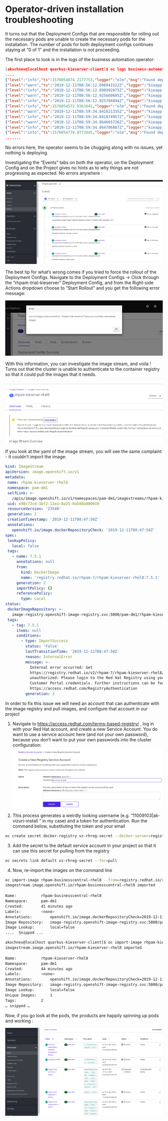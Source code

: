 # Operator-driven installation troubleshooting

It turns out that the Deployment Configs that are responsible for rolling out the necessary pods are unable to create the necessary pods for the installation. The number of pods for both deployment configs continues staying at “0 of 1” and the installation is not proceeding. 

The first place to look is in the logs of the business automation operator: 

```json
[akochnev@localhost quarkus-kieserver-client]$ oc logs business-automation-operator-b76dd6478-8rdwq 
....
{"level":"info","ts":1576054074.2177753,"logger":"olm","msg":"Found deployments with status ","stopped":["rhpam-trial-kieserver","rhpam-trial-rhpamcentr"],"starting":[],"ready":[]}
{"level":"warn","ts":"2019-12-11T08:56:12.898941522Z","logger":"kieapp.controller","msg":"ImageStreamTag openshift/rhpam-businesscentral-rhel8:7.5.1 doesn't exist."}
{"level":"info","ts":"2019-12-11T08:56:12.898992875Z","logger":"kieapp.controller","msg":"Creating","kind":"ImageStreamTag","name":"rhpam-businesscentral-rhel8:7.5.1","from":"registry.redhat.io/rhpam-7/rhpam-businesscentral-rhel8:7.5.1","namespace":"pam-dm1"}
{"level":"warn","ts":"2019-12-11T08:56:12.925660605Z","logger":"kieapp.controller","msg":"ImageStreamTag openshift/rhpam-kieserver-rhel8:7.5.1 doesn't exist."}
{"level":"info","ts":"2019-12-11T08:56:12.925704094Z","logger":"kieapp.controller","msg":"Creating","kind":"ImageStreamTag","name":"rhpam-kieserver-rhel8:7.5.1","from":"registry.redhat.io/rhpam-7/rhpam-kieserver-rhel8:7.5.1","namespace":"pam-dm1"}
{"level":"info","ts":1576054572.9361641,"logger":"olm","msg":"Found deployments with status ","stopped":["rhpam-trial-kieserver","rhpam-trial-rhpamcentr"],"starting":[],"ready":[]}
{"level":"warn","ts":"2019-12-11T08:59:34.841821335Z","logger":"kieapp.controller","msg":"ImageStreamTag openshift/rhpam-businesscentral-rhel8:7.5.1 doesn't exist."}
{"level":"info","ts":"2019-12-11T08:59:34.841874957Z","logger":"kieapp.controller","msg":"Creating","kind":"ImageStreamTag","name":"rhpam-businesscentral-rhel8:7.5.1","from":"registry.redhat.io/rhpam-7/rhpam-businesscentral-rhel8:7.5.1","namespace":"pam-dm1"}
{"level":"warn","ts":"2019-12-11T08:59:34.864665726Z","logger":"kieapp.controller","msg":"ImageStreamTag openshift/rhpam-kieserver-rhel8:7.5.1 doesn't exist."}
{"level":"info","ts":"2019-12-11T08:59:34.864706887Z","logger":"kieapp.controller","msg":"Creating","kind":"ImageStreamTag","name":"rhpam-kieserver-rhel8:7.5.1","from":"registry.redhat.io/rhpam-7/rhpam-kieserver-rhel8:7.5.1","namespace":"pam-dm1"}
{"level":"info","ts":1576054774.8772945,"logger":"olm","msg":"Found deployments with status ","stopped":["rhpam-trial-kieserver","rhpam-trial-rhpamcentr"],"starting":[],"ready":[]}
.......
```

No errors here, the operator seems to be chugging along with no issues, yet nothing is deploying. 

Investigating the “Events” tabs on both the operator, on the Deployment Config and on the Project gives no hints as to why things are not progressing as expected. No errors anywhere : 

![DM Events](images/lab2_dm_events.png)

The best tip for what’s wrong comes if you tried to force the rollout of the Deployment Configs. Navigate to the Deployment Configs -> Click through the “rhpam-trial-kieserver” Deployment Config, and from the Right-side Actions dropdown choose to “Start Rollout” and you get the following error message: 

![Unresolved Images](images/lab2_unresolved_images.png)

With this information, you can investigate the image stream, and voila ! Turns out that the cluster is unable to authenticate to the container registry so that it could pull the images that it needs. 

![Imagestream Error](images/lab2_imagestream_error.png)

If you look at the yaml of the image stream, you will see the same complaint - it couldn’t import the image: 

```yaml
kind: ImageStream
apiVersion: image.openshift.io/v1
metadata:
 name: rhpam-kieserver-rhel8
 namespace: pam-dm1
 selfLink: >-
   /apis/image.openshift.io/v1/namespaces/pam-dm1/imagestreams/rhpam-kieserver-rhel8
 uid: e98c73cd-1bf2-11ea-8a25-0a580a800019
 resourceVersion: '23540'
 generation: 2
 creationTimestamp: '2019-12-11T08:47:50Z'
 annotations:
   openshift.io/image.dockerRepositoryCheck: '2019-12-11T08:47:50Z'
spec:
 lookupPolicy:
   local: false
 tags:
   - name: 7.5.1
     annotations: null
     from:
       kind: DockerImage
       name: 'registry.redhat.io/rhpam-7/rhpam-kieserver-rhel8:7.5.1'
     generation: 2
     importPolicy: {}
     referencePolicy:
       type: Local
status:
 dockerImageRepository: >-
   image-registry.openshift-image-registry.svc:5000/pam-dm1/rhpam-kieserver-rhel8
 tags:
   - tag: 7.5.1
     items: null
     conditions:
       - type: ImportSuccess
         status: 'False'
         lastTransitionTime: '2019-12-11T08:47:50Z'
         reason: InternalError
         message: >-
           Internal error occurred: Get
           https://registry.redhat.io/v2/rhpam-7/rhpam-kieserver-rhel8/manifests/7.5.1:
           unauthorized: Please login to the Red Hat Registry using your
           Customer Portal credentials. Further instructions can be found here:
           https://access.redhat.com/RegistryAuthentication
         generation: 2
```

In order to fix this issue we will need an account that can authenticate with the image registry and pull images, and configure that account in our project

1. Navigate to https://access.redhat.com/terms-based-registry/ , log in with your Red Hat account, and create a new Service Account. You do want to use a service account here (and not your own password), because you don’t want to put your own passwords into the cluster configuration: 
![Registry Service Account](images/lab22_registry_svc_account.png)

2. This process generates a weirdly looking username (e.g. “11009103|ak-vizuri-install “ in my case) and a token for authentication. Run the command below, substituting the token and your email 
```bash
oc create secret docker-registry vz-rhreg-secret --docker-server=registry.redhat.io --docker-username="99999|your-service-account-changeme" --docker-password="eyJh.....snipped...JuzTo0" --docker-email="your-email@redhat.com"
```

3. Add the secret to the default service account in your project so that it can use this secret for pulling from the registry

```bash
oc secrets link default vz-rhreg-secret --for=pull
```

4. Now, re-import the images on the command line
```bash
oc import-image rhpam-businesscentral-rhel8 --from=registry.redhat.io/rhpam-7/rhpam-businesscentral-rhel8 --all --confirm
imagestream.image.openshift.io/rhpam-businesscentral-rhel8 imported

Name:			rhpam-businesscentral-rhel8
Namespace:		pam-dm1
Created:		41 minutes ago
Labels:			<none>
Annotations:		openshift.io/image.dockerRepositoryCheck=2019-12-11T09:29:26Z
Image Repository:	image-registry.openshift-image-registry.svc:5000/pam-dm1/rhpam-businesscentral-rhel8
Image Lookup:		local=false
....  Snipped ... 
```

```bash
akochnev@localhost quarkus-kieserver-client]$ oc import-image rhpam-kieserver-rhel8 --from=registry.redhat.io/rhpam-7/rhpam-kieserver-rhel8 --all --confirm
imagestream.image.openshift.io/rhpam-kieserver-rhel8 imported

Name:			rhpam-kieserver-rhel8
Namespace:		pam-dm1
Created:		44 minutes ago
Labels:			<none>
Annotations:		openshift.io/image.dockerRepositoryCheck=2019-12-11T09:29:08Z
Image Repository:	image-registry.openshift-image-registry.svc:5000/pam-dm1/rhpam-kieserver-rhel8
Image Lookup:		local=false
Unique Images:		1
Tags:			2
… snipped … 

```

Now, if you go look at the pods, the products are happily spinning up pods and working : 

![Working DM Pods](images/lab22_working_dm_pods.png)




